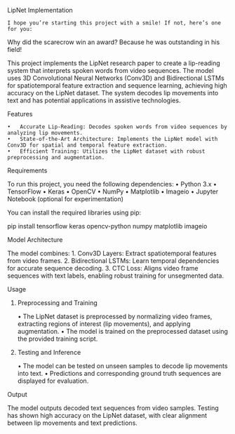 LipNet Implementation

	I hope you’re starting this project with a smile! If not, here’s one for you:

Why did the scarecrow win an award?
Because he was outstanding in his field!

This project implements the LipNet research paper to create a lip-reading system that interprets spoken words from video sequences. The model uses 3D Convolutional Neural Networks (Conv3D) and Bidirectional LSTMs for spatiotemporal feature extraction and sequence learning, achieving high accuracy on the LipNet dataset. The system decodes lip movements into text and has potential applications in assistive technologies.

Features

	•	Accurate Lip-Reading: Decodes spoken words from video sequences by analyzing lip movements.
	•	State-of-the-Art Architecture: Implements the LipNet model with Conv3D for spatial and temporal feature extraction.
	•	Efficient Training: Utilizes the LipNet dataset with robust preprocessing and augmentation.

Requirements

To run this project, you need the following dependencies:
	•	Python 3.x
	•	TensorFlow
	•	Keras
	•	OpenCV
	•	NumPy
	•	Matplotlib
	•	Imageio
	•	Jupyter Notebook (optional for experimentation)

You can install the required libraries using pip:

pip install tensorflow keras opencv-python numpy matplotlib imageio

Model Architecture

The model combines:
	1.	Conv3D Layers: Extract spatiotemporal features from video frames.
	2.	Bidirectional LSTMs: Learn temporal dependencies for accurate sequence decoding.
	3.	CTC Loss: Aligns video frame sequences with text labels, enabling robust training for unsegmented data.

Usage

1. Preprocessing and Training

	•	The LipNet dataset is preprocessed by normalizing video frames, extracting regions of interest (lip movements), and applying augmentation.
	•	The model is trained on the preprocessed dataset using the provided training script.

2. Testing and Inference

	•	The model can be tested on unseen samples to decode lip movements into text.
	•	Predictions and corresponding ground truth sequences are displayed for evaluation.


Output

The model outputs decoded text sequences from video samples. Testing has shown high accuracy on the LipNet dataset, with clear alignment between lip movements and text predictions.


